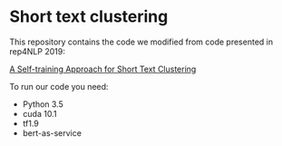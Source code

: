 # Short text clustering


This repository contains the code we modified from code presented in rep4NLP 2019:

[A Self-training Approach for Short Text Clustering](https://sites.google.com/view/repl4nlp2019/accepted-papers?authuser=0)



To run our code you need:

* Python 3.5
* cuda 10.1
* tf1.9
* bert-as-service

